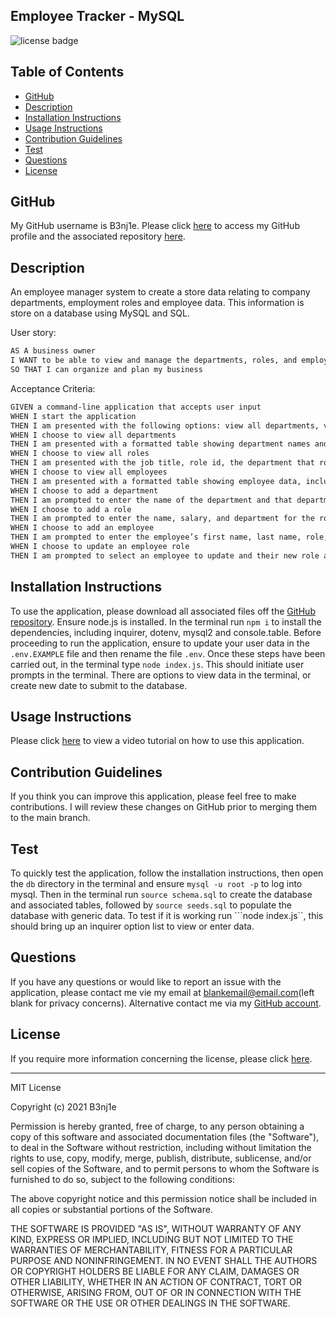## Employee Tracker - MySQL
![license badge](https://img.shields.io/static/v1?label=License&message=MIT-Licencse&color=success)

## Table of Contents
* [GitHub](#GitHub)
* [Description](#description)
* [Installation Instructions](#installation-instructions)
* [Usage Instructions](#usage-instructions)
* [Contribution Guidelines](#contribution-guidelines)
* [Test](#test)
* [Questions](#questions)
* [License](#license)

## GitHub
My GitHub username is B3nj1e. 
Please click [here](https://github.com/B3nj1e) to access my GitHub profile and the associated repository [here](https://github.com/B3nj1e/Note-Taker).

## Description
An employee manager system to create a store data relating to company departments, employment roles and employee data. This information is store on a database using MySQL and SQL. 

User story:
```md
AS A business owner
I WANT to be able to view and manage the departments, roles, and employees in my company
SO THAT I can organize and plan my business
```
Acceptance Criteria:

```md
GIVEN a command-line application that accepts user input
WHEN I start the application
THEN I am presented with the following options: view all departments, view all roles, view all employees, add a department, add a role, add an employee, and update an employee role
WHEN I choose to view all departments
THEN I am presented with a formatted table showing department names and department ids
WHEN I choose to view all roles
THEN I am presented with the job title, role id, the department that role belongs to, and the salary for that role
WHEN I choose to view all employees
THEN I am presented with a formatted table showing employee data, including employee ids, first names, last names, job titles, departments, salaries, and managers that the employees report to
WHEN I choose to add a department
THEN I am prompted to enter the name of the department and that department is added to the database
WHEN I choose to add a role
THEN I am prompted to enter the name, salary, and department for the role and that role is added to the database
WHEN I choose to add an employee
THEN I am prompted to enter the employee’s first name, last name, role, and manager, and that employee is added to the database
WHEN I choose to update an employee role
THEN I am prompted to select an employee to update and their new role and this information is updated in the database 
```


## Installation Instructions
To use the application, please download all associated files off the [GitHub repository](https://github.com/B3nj1e/Note-Taker). Ensure node.js is installed. In the terminal run ``npm i`` to install the dependencies, including inquirer, dotenv, mysql2 and console.table. Before proceeding to run the application, ensure to update your user data in the ``.env.EXAMPLE`` file and then rename the file ``.env``. Once these steps have been carried out, in the terminal type ``node index.js``. This should initiate user prompts in the terminal. There are options to view data in the terminal, or create new date to submit to the database.  

## Usage Instructions
Please click [here](https://drive.google.com/file/d/1UHRjn0ONW8JBoi3t79UhrVfK-d-u7zh0/view) to view a video tutorial on how to use this application. 

## Contribution Guidelines
If you think you can improve this application, please feel free to make contributions. I will review these changes on GitHub prior to merging them to the main branch.

## Test
To quickly test the application, follow the installation instructions, then open the ``db`` directory in the terminal and ensure ``mysql -u root -p`` to log into mysql. Then in the terminal run ``source schema.sql`` to create the database and associated tables, followed by ``source seeds.sql`` to populate the database with generic data. To test if it is working run ```node index.js``, this should bring up an inquirer option list to view or enter data.

## Questions
If you have any questions or would like to report an issue with the application, please contact me vie my email at blankemail@email.com(left blank for privacy concerns). Alternative contact me via my [GitHub account](https://github.com/B3nj1e). 

## License
If you require more information concerning the license, please click [here](https://choosealicense.com/licenses/).

---------------------

MIT License

Copyright (c) 2021 B3nj1e

Permission is hereby granted, free of charge, to any person obtaining a copy
of this software and associated documentation files (the "Software"), to deal
in the Software without restriction, including without limitation the rights
to use, copy, modify, merge, publish, distribute, sublicense, and/or sell
copies of the Software, and to permit persons to whom the Software is
furnished to do so, subject to the following conditions:

The above copyright notice and this permission notice shall be included in all
copies or substantial portions of the Software.

THE SOFTWARE IS PROVIDED "AS IS", WITHOUT WARRANTY OF ANY KIND, EXPRESS OR
IMPLIED, INCLUDING BUT NOT LIMITED TO THE WARRANTIES OF MERCHANTABILITY,
FITNESS FOR A PARTICULAR PURPOSE AND NONINFRINGEMENT. IN NO EVENT SHALL THE
AUTHORS OR COPYRIGHT HOLDERS BE LIABLE FOR ANY CLAIM, DAMAGES OR OTHER
LIABILITY, WHETHER IN AN ACTION OF CONTRACT, TORT OR OTHERWISE, ARISING FROM,
OUT OF OR IN CONNECTION WITH THE SOFTWARE OR THE USE OR OTHER DEALINGS IN THE
SOFTWARE.
